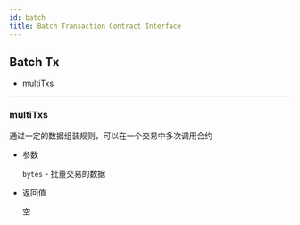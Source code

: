 ```yaml
---
id: batch
title: Batch Transaction Contract Interface
---
```



<h2 class="hover-list">Batch Tx</h2>

* [multiTxs](#multiTxs)

* * *

### multiTxs

通过一定的数据组装规则，可以在一个交易中多次调用合约

* 参数
    
    `bytes` - 批量交易的数据

* 返回值
    
    空